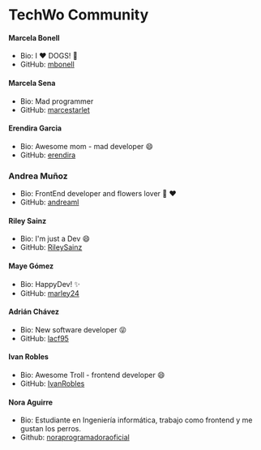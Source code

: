 # TechWo Community

#### Marcela Bonell
- Bio: I :heart: DOGS! :dog:
- GitHub: [mbonell](https://github.com/mbonell)

#### Marcela Sena
- Bio: Mad programmer
- GitHub: [marcestarlet](https://github.com/marcestarlet)

#### Erendira Garcia
- Bio: Awesome mom - mad developer :smile:
- GitHub: [erendira](https://github.com/erendira)

### Andrea Muñoz
- Bio: FrontEnd developer and flowers lover :hibiscus: :heart:
- GitHub: [andreaml](https://github.com/andreaml/)

#### Riley Sainz
- Bio: I'm just a Dev :smile:
- GitHub: [RileySainz](https://github.com/ohmsainz)

#### Maye Gómez
- Bio: HappyDev! :sparkles:
- GitHub: [marley24](https://github.com/marley24)

#### Adrián Chávez
- Bio: New software developer :stuck_out_tongue_closed_eyes:
- GitHub: [lacf95](https://github.com/lacf95)

#### Ivan Robles
- Bio: Awesome Troll - frontend developer :smile:
- GitHub: [IvanRobles](https://github.com/Sharmaz)

#### Nora Aguirre
- Bio: Estudiante en Ingeniería informática, trabajo como frontend y me gustan los perros.
- Github: [noraprogramadoraoficial](https://github.com/noraprogramadoraoficial)

